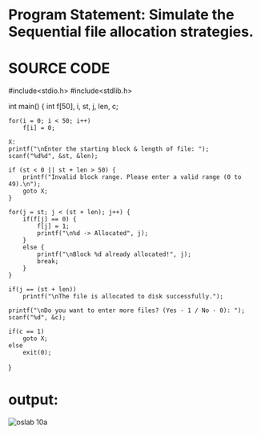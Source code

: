 # Program Statement: Simulate the Sequential file allocation strategies.
# SOURCE CODE
#include<stdio.h>
#include<stdlib.h>

int main()
{
    int f[50], i, st, j, len, c;

    for(i = 0; i < 50; i++)
        f[i] = 0;

    X:
    printf("\nEnter the starting block & length of file: ");
    scanf("%d%d", &st, &len);

    if (st < 0 || st + len > 50) {
        printf("Invalid block range. Please enter a valid range (0 to 49).\n");
        goto X;
    }

    for(j = st; j < (st + len); j++) {
        if(f[j] == 0) {
            f[j] = 1;
            printf("\n%d -> Allocated", j);
        }
        else {
            printf("\nBlock %d already allocated!", j);
            break;
        }
    }

    if(j == (st + len))
        printf("\nThe file is allocated to disk successfully.");

    printf("\nDo you want to enter more files? (Yes - 1 / No - 0): ");
    scanf("%d", &c);

    if(c == 1)
        goto X;
    else
        exit(0);
}
# output:
![oslab 10a](https://github.com/user-attachments/assets/df2f41b9-01d5-4c55-aaad-068b51492511)

